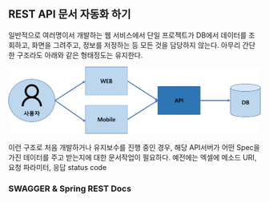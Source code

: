 ## REST API 문서 자동화 하기
일반적으로 여러명이서 개발하는 웹 서비스에서 단일 프로젝트가 DB에서 데이터를 조회하고, 화면을 그려주고, 정보를 저정하는 등 모든 것을 담당하지 않는다. 아무리 간단한 구조라도 아래와 같은 형태정도는 유지한다.

![web](https://raw.githubusercontent.com/rbwls31/rbwls31.github.io/master/images/WEB.png)

이런 구조로 처음 개발하거나 유지보수를 진행 중인 경우, 해당 API서버가 어떤 Spec을 가진 데이터를 주고 받는지에 대한 문서작업이 필요하다.
예전에는 엑셀에 메소드 URI, 요청 파라미터, 응답 status code


### SWAGGER & Spring REST Docs




<!--stackedit_data:
eyJoaXN0b3J5IjpbLTUyMTg3NDQwMywtMTc2NjcyMjg0OCw1MD
c4OTc1NzcsNjk3MDI3NjIsLTQ4Mjc5NjkzMSwtNDc2MzI4NjE4
XX0=
-->